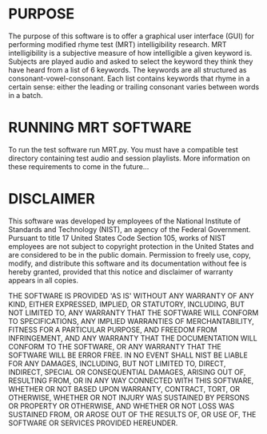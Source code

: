 # PURPOSE

The purpose of this software is to offer a graphical user interface (GUI) for performing modified rhyme test (MRT) intelligibility research. MRT intelligibility is a subjective measure of how intelligible a given keyword is. Subjects are played audio and asked to select the keyword they think they have heard from a list of 6 keywords. The keywords are all structured as consonant-vowel-consonant. Each list contains keywords that rhyme in a certain sense: either the leading or trailing consonant varies between words in a batch.

# RUNNING MRT SOFTWARE

To run the test software run MRT.py. You must have a compatible test directory containing test audio and session playlists. More information on these requirements to come in the future...

# DISCLAIMER

This software was developed by employees of the National Institute of Standards and Technology (NIST), an agency of the Federal Government. Pursuant to title 17 United States Code Section 105, works of NIST employees are not subject to copyright protection in the United States and are considered to be in the public domain. Permission to freely use, copy, modify, and distribute this software and its documentation without fee is hereby granted, provided that this notice and disclaimer of warranty appears in all copies.

THE SOFTWARE IS PROVIDED 'AS IS' WITHOUT ANY WARRANTY OF ANY KIND, EITHER EXPRESSED, IMPLIED, OR STATUTORY, INCLUDING, BUT NOT LIMITED TO, ANY WARRANTY THAT THE SOFTWARE WILL CONFORM TO SPECIFICATIONS, ANY IMPLIED WARRANTIES OF MERCHANTABILITY, FITNESS FOR A PARTICULAR PURPOSE, AND FREEDOM FROM INFRINGEMENT, AND ANY WARRANTY THAT THE DOCUMENTATION WILL CONFORM TO THE SOFTWARE, OR ANY WARRANTY THAT THE SOFTWARE WILL BE ERROR FREE. IN NO EVENT SHALL NIST BE LIABLE FOR ANY DAMAGES, INCLUDING, BUT NOT LIMITED TO, DIRECT, INDIRECT, SPECIAL OR CONSEQUENTIAL DAMAGES, ARISING OUT OF, RESULTING FROM, OR IN ANY WAY CONNECTED WITH THIS SOFTWARE, WHETHER OR NOT BASED UPON WARRANTY, CONTRACT, TORT, OR OTHERWISE, WHETHER OR NOT INJURY WAS SUSTAINED BY PERSONS OR PROPERTY OR OTHERWISE, AND WHETHER OR NOT LOSS WAS SUSTAINED FROM, OR AROSE OUT OF THE RESULTS OF, OR USE OF, THE SOFTWARE OR SERVICES PROVIDED HEREUNDER.
